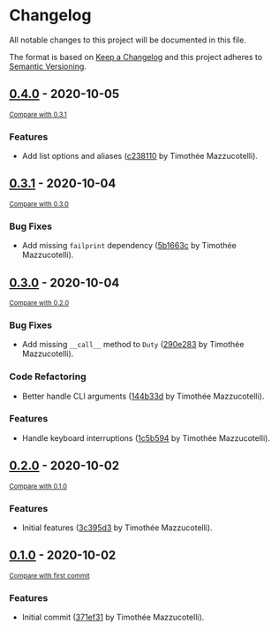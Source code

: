 # Changelog
All notable changes to this project will be documented in this file.

The format is based on [Keep a Changelog](http://keepachangelog.com/en/1.0.0/)
and this project adheres to [Semantic Versioning](http://semver.org/spec/v2.0.0.html).

<!-- insertion marker -->
## [0.4.0](https://github.com/pawamoy/duty/releases/tag/0.4.0) - 2020-10-05

<small>[Compare with 0.3.1](https://github.com/pawamoy/duty/compare/0.3.1...0.4.0)</small>

### Features
- Add list options and aliases ([c238110](https://github.com/pawamoy/duty/commit/c23811013f92609907c934a1f54e65c209c6f7f0) by Timothée Mazzucotelli).


## [0.3.1](https://github.com/pawamoy/duty/releases/tag/0.3.1) - 2020-10-04

<small>[Compare with 0.3.0](https://github.com/pawamoy/duty/compare/0.3.0...0.3.1)</small>

### Bug Fixes
- Add missing `failprint` dependency ([5b1663c](https://github.com/pawamoy/duty/commit/5b1663ccacc12bcefe28ab2bcce5b43a5953f073) by Timothée Mazzucotelli).


## [0.3.0](https://github.com/pawamoy/duty/releases/tag/0.3.0) - 2020-10-04

<small>[Compare with 0.2.0](https://github.com/pawamoy/duty/compare/0.2.0...0.3.0)</small>

### Bug Fixes
- Add missing `__call__` method to `Duty` ([290e283](https://github.com/pawamoy/duty/commit/290e2836b5e720f952f4224e7e07dbe19532ed0e) by Timothée Mazzucotelli).

### Code Refactoring
- Better handle CLI arguments ([144b33d](https://github.com/pawamoy/duty/commit/144b33d8095c5e338c589d674a62e404e8aa3e39) by Timothée Mazzucotelli).

### Features
- Handle keyboard interruptions ([1c5b594](https://github.com/pawamoy/duty/commit/1c5b594df84ae036c3eac58db391684a7d591d18) by Timothée Mazzucotelli).


## [0.2.0](https://github.com/pawamoy/duty/releases/tag/0.2.0) - 2020-10-02

<small>[Compare with 0.1.0](https://github.com/pawamoy/duty/compare/0.1.0...0.2.0)</small>

### Features
- Initial features ([3c395d3](https://github.com/pawamoy/duty/commit/3c395d36ec404877b2a6e2a55f7645c5ff22b894) by Timothée Mazzucotelli).


## [0.1.0](https://github.com/pawamoy/duty/releases/tag/0.1.0) - 2020-10-02

<small>[Compare with first commit](https://github.com/pawamoy/duty/compare/371ef31789160379c8c8f013b5c2574907150715...0.1.0)</small>

### Features
- Initial commit ([371ef31](https://github.com/pawamoy/duty/commit/371ef31789160379c8c8f013b5c2574907150715) by Timothée Mazzucotelli).
